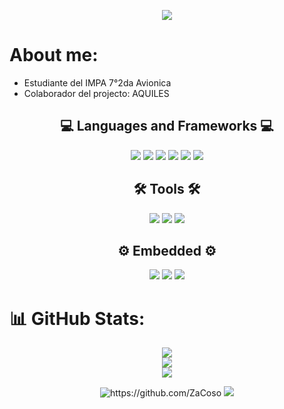 <p align="center">
<img src="https://static.wixstatic.com/media/ece9ad_22177441ef094a0a8dd4a5309195de7e~mv2.png/v1/fill/w_476,h_150,al_c,lg_1,enc_auto/Impa%20Logo.png">
</p>
<h1>About me:</h1>
<ul>
<li>Estudiante del IMPA 7°2da Avionica</li>
<li>Colaborador del projecto: AQUILES</li>
</ul> 

<h2 align="center">💻 Languages and Frameworks 💻</h2>
<div align="center">
    <img src="https://img.shields.io/badge/python-3670A0?style=for-the-badge&logo=python&logoColor=ffdd54">
    <img src="https://img.shields.io/badge/CMake-%23008FBA.svg?style=for-the-badge&logo=cmake&logoColor=white">
    <img src="https://img.shields.io/badge/numpy-%23013243.svg?style=for-the-badge&logo=numpy&logoColor=white">
    <img src="https://img.shields.io/badge/html5-%23E34F26.svg?style=for-the-badge&logo=html5&logoColor=white">
    <img src="https://img.shields.io/badge/css3-%231572B6.svg?style=for-the-badge&logo=css3&logoColor=white">
    <img src="https://img.shields.io/badge/javascript-%23323330.svg?style=for-the-badge&logo=javascript&logoColor=%23F7DF1E">
</div>

<h2 align="center">🛠️ Tools 🛠️</h2>
<div align="center">
    <img src="https://img.shields.io/badge/Trello-%23026AA7.svg?style=for-the-badge&logo=Trello&logoColor=white">
    <img src="https://img.shields.io/badge/Visual%20Studio%20Code-0078d7.svg?style=for-the-badge&logo=visual-studio-code&logoColor=white">
    <img src="https://img.shields.io/badge/git-%23F05033.svg?style=for-the-badge&logo=git&logoColor=white">
</div>

<h2 align="center">⚙️ Embedded ⚙️</h2>
<div align="center">    
    <img src="https://img.shields.io/badge/c-%2300599C.svg?style=for-the-badge&logo=c&logoColor=white">
    <img src="https://img.shields.io/badge/-RaspberryPi-C51A4A?style=for-the-badge&logo=Raspberry-Pi">
    <img src="https://img.shields.io/badge/-Arduino-00979D?style=for-the-badge&logo=Arduino&logoColor=white">
</div>

# 📊 GitHub Stats:
<div align="center">
    
![](https://github-readme-stats.vercel.app/api?username=ZaCoso&theme=radical&hide_border=false&include_all_commits=false&count_private=false)<br/>
![](https://github-readme-streak-stats.herokuapp.com/?user=ZaCoso&theme=radical&hide_border=false)<br/>
![](https://github-readme-stats.vercel.app/api/top-langs/?username=ZaCoso&theme=radical&hide_border=false&include_all_commits=false&count_private=false&layout=compact)
</div>
<div align="center">
        <img src="https://komarev.com/ghpvc/?username=carlassaraf" alt="https://github.com/ZaCoso"/>
        <a><img src="https://img.shields.io/github/followers/ZaCoso?label=Follow&style=social"></a>
</div>









<!-- 
    <img src="https://img.shields.io/badge/Matplotlib-%23ffffff.svg?style=for-the-badge&logo=Matplotlib&logoColor=black">
    <img src="https://img.shields.io/badge/SciPy-%230C55A5.svg?style=for-the-badge&logo=scipy&logoColor=%white">
    <img src="https://img.shields.io/badge/django-%23092E20.svg?style=for-the-badge&logo=django&logoColor=white">
    <img src="https://img.shields.io/badge/flask-%23000.svg?style=for-the-badge&logo=flask&logoColor=white">
    <img src="https://img.shields.io/badge/react-%2320232a.svg?style=for-the-badge&logo=react&logoColor=%2361DAFB"> -->






